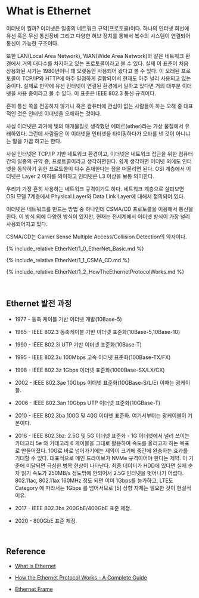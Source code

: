 # What is Ethernet

이더넷이 뭘까? 이더넷은 일종의 네트워크 규약(프로토콜)이다. 하나의 인터넷 회선에 유선 혹은 무선 통신장비 그리고 다양한 허브 장치를 통해서 복수의 시스템이 연결되어 통신이 가능한 구조이다.

또한 LAN(Local Area Network), WAN(Wide Area Network)와 같은 네트워크 환경에서 거의 대다수를 차지하고 있는 프로토콜이라고 볼 수 있다. 실제 이 표준이 처음 상용화된 시기는 1980년이니 꽤 오랫동안 사용되어 왔다고 볼 수 있다. 이 오래된 프로토콜이 TCP/IP와 HTTP에 아주 밀접하게 결합되어서 현재도 아주 널리 사용되고 있는 중이다. 실제로 만약에 유선 인터넷이 연결된 환경에서 일하고 있다면 거의 대부분 이더넷을 사용 중이라고 볼 수 있다. 이 표준은 IEEE 802.3 통신 규격이다.

흔히 통신 쪽을 전공하지 않거나 혹은 컴퓨터에 관심이 없는 사람들이 하는 오해 중 대표적인 것은 인터넷 이더넷을 오해하는 것이다.

사실 이더넷은 과거에 빛의 매개물질로 생각했던 에테르(ether)라는 가상 물질에서 유래하였다. 그런데 사람들은 이 이더넷을 인터넷을 타이핑하다가 오타를 낸 것이 아니냐는 말을 가끔 하고는 한다.

사실 인터넷은 TCP/IP 기반 네트워크 환경이고, 이더넷은 네트워크 접근을 위한 컴퓨터 간의 일종의 규약 증, 프로트콜이라고 생각하면된다. 쉽게 생각하면 이더넷 외에도 인터넷을 동작하기 위한 프로토콜이 다수 존재한다는 점을 떠올리면 된다. OSI 계층에서 이더넷은 Layer 2 이하를 의미하고 인터넷은 L3 이상을 보통 의미한다.

우리가 가장 흔히 사용하는 네트워크 규격이기도 하다. 네트워크 계층으로 살펴보면 OSI 모델 7계층에서 Physical Layer와 Data Link Layer에 대해서 정의되어 있다.

이더넷은 네트워크를 만드는 방법 중 하나인데 CSMA/CD 프로토콜을 이용해서 통신을 한다. 이 방식 외에 다양한 방식이 있지만, 현재는 전세계에서 이더넷 방식이 가장 널리 사용되어지고 있다.

CSMA/CD는 Carrier Sense Multiple Access/Collision Detection의 약자이다.

{% include_relative EtherNet/1_0_EtherNet_Basic.md %}

{% include_relative EtherNet/1_1_CSMA_CD.md %}

{% include_relative EtherNet/1_2_HowTheEthernetProtocolWorks.md %}

<BR>

## Ethernet 발전 과정

- 1977 - 동축 케이블 기반 이더넷 개발(10Base-5)

- 1985 - IEEE 802.3 동축케이블 기반 이더넷 표준화(10Base-5,10Base-10)

- 1990 - IEEE 802.3i UTP 기반 이더넷 표준화(10Base-T)

- 1995 - IEEE 802.3u 100Mbps 고속 이더넷 표준화(100Base-TX/FX)

- 1998 - IEEE 802.3z 1Gbps 이더넷 표준화(1000Base-SX/LX/CX)

- 2002 - IEEE 802.3ae 10Gbps 이더넷 표준화(10GBase-S/L/E) 이때는 광케이블.

- 2006 - IEEE 802.3an 10Gbps UTP 이더넷 표준화(10GBase-T)

- 2010 - IEEE 802.3ba 100G 및 40G 이더넷 표준화. 여기서부터는 광케이블이 기본이다.

- 2016 - IEEE 802.3bz: 2.5G 및 5G 이더넷 표준화 - 1G 이더넷에서 널리 쓰이는 카테고리 5e 와 카테고리 6 케이블을 그대로 활용하여 속도를 올리고자 하는 목표로 만들어졌다. 10G로 바로 넘어가기에는 제약이 크기에 중간에 완충하는 효과를 기대할 수 있다. 대표적으로 메인 드라이브가 NVMe 규격이어야 한다는 제약. 이 기준에 미달되면 극심한 병목 현상이 나타난다. 최종 데이터가 HDD에 있다면 실제 순차 읽기 속도가 250MB/s 정도밖에 안되어서 2.5G 인터넷을 벗어나기 어렵다. 802.11ac, 802.11ax 160MHz 정도 되면 이미 1Gbps를 능가하고, LTE도 Category 에 따라서는 1Gbps 를 넘어서므로 [5] 상향 자체는 필요한 것이 현실적 이유.

- 2017 - IEEE 802.3bs 200GbE/400GbE 표준 제정.

- 2020 - 800GbE 표준 제정.

<BR>

## Reference

- [What is Ethernet](https://www.techtarget.com/searchnetworking/definition/Ethernet)

- [How the Ethernet Protocol Works - A Complete Guide](https://www.freecodecamp.org/news/the-complete-guide-to-the-ethernet-protocol/)

- [Ethernet Frame](https://www.youtube.com/watch?v=SoTRqDLND6Y)

<BR>
<BR>
<BR>
<BR>
